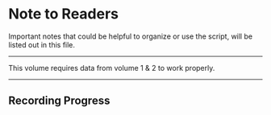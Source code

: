# Note to Readers

Important notes that could be helpful to organize or use the script, will be listed out in this file.

--------

This volume requires data from volume 1 & 2 to work properly.

--------

## Recording Progress
